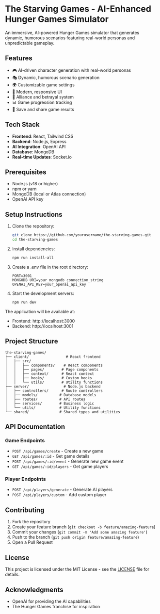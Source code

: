 # The Starving Games - AI-Enhanced Hunger Games Simulator

An immersive, AI-powered Hunger Games simulator that generates dynamic, humorous scenarios featuring real-world personas and unpredictable gameplay.

## Features

- 🎮 AI-driven character generation with real-world personas
- 🎭 Dynamic, humorous scenario generation
- 🌍 Customizable game settings
- 📱 Modern, responsive UI
- 🤝 Alliance and betrayal system
- 📊 Game progression tracking
- 💾 Save and share game results

## Tech Stack

- **Frontend**: React, Tailwind CSS
- **Backend**: Node.js, Express
- **AI Integration**: OpenAI API
- **Database**: MongoDB
- **Real-time Updates**: Socket.io

## Prerequisites

- Node.js (v18 or higher)
- npm or yarn
- MongoDB (local or Atlas connection)
- OpenAI API key

## Setup Instructions

1. Clone the repository:
   ```bash
   git clone https://github.com/yourusername/the-starving-games.git
   cd the-starving-games
   ```

2. Install dependencies:
   ```bash
   npm run install-all
   ```

3. Create a .env file in the root directory:
   ```
   PORT=3001
   MONGODB_URI=your_mongodb_connection_string
   OPENAI_API_KEY=your_openai_api_key
   ```

4. Start the development servers:
   ```bash
   npm run dev
   ```

The application will be available at:
- Frontend: http://localhost:3000
- Backend: http://localhost:3001

## Project Structure

```
the-starving-games/
├── client/                 # React frontend
│   ├── src/
│   │   ├── components/    # React components
│   │   ├── pages/        # Page components
│   │   ├── context/      # React context
│   │   ├── hooks/        # Custom hooks
│   │   └── utils/        # Utility functions
├── server/                # Node.js backend
│   ├── controllers/      # Route controllers
│   ├── models/          # Database models
│   ├── routes/          # API routes
│   ├── services/        # Business logic
│   └── utils/           # Utility functions
└── shared/              # Shared types and utilities
```

## API Documentation

### Game Endpoints

- `POST /api/games/create` - Create a new game
- `GET /api/games/:id` - Get game details
- `POST /api/games/:id/event` - Generate new game event
- `GET /api/games/:id/players` - Get game players

### Player Endpoints

- `POST /api/players/generate` - Generate AI players
- `POST /api/players/custom` - Add custom player

## Contributing

1. Fork the repository
2. Create your feature branch (`git checkout -b feature/amazing-feature`)
3. Commit your changes (`git commit -m 'Add some amazing feature'`)
4. Push to the branch (`git push origin feature/amazing-feature`)
5. Open a Pull Request

## License

This project is licensed under the MIT License - see the [LICENSE](LICENSE) file for details.

## Acknowledgments

- OpenAI for providing the AI capabilities
- The Hunger Games franchise for inspiration 